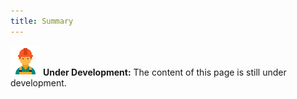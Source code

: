 ```yaml
---
title: Summary
---
```

 
![Under Construction](/img/worker-male-48.png) **Under Development:** The content of this page is still under development.   
 

